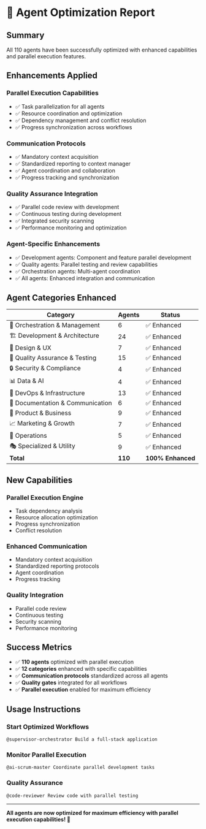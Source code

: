 # 🎉 Agent Optimization Report

## Summary

All 110 agents have been successfully optimized with enhanced capabilities and parallel execution features.

## Enhancements Applied

### **Parallel Execution Capabilities**
- ✅ Task parallelization for all agents
- ✅ Resource coordination and optimization
- ✅ Dependency management and conflict resolution
- ✅ Progress synchronization across workflows

### **Communication Protocols**
- ✅ Mandatory context acquisition
- ✅ Standardized reporting to context manager
- ✅ Agent coordination and collaboration
- ✅ Progress tracking and synchronization

### **Quality Assurance Integration**
- ✅ Parallel code review with development
- ✅ Continuous testing during development
- ✅ Integrated security scanning
- ✅ Performance monitoring and optimization

### **Agent-Specific Enhancements**
- ✅ Development agents: Component and feature parallel development
- ✅ Quality agents: Parallel testing and review capabilities
- ✅ Orchestration agents: Multi-agent coordination
- ✅ All agents: Enhanced integration and communication

## Agent Categories Enhanced

| Category | Agents | Status |
|----------|--------|--------|
| 🎯 Orchestration & Management | 6 | ✅ Enhanced |
| 🏗️ Development & Architecture | 24 | ✅ Enhanced |
| 🎨 Design & UX | 7 | ✅ Enhanced |
| 🔧 Quality Assurance & Testing | 15 | ✅ Enhanced |
| 🔒 Security & Compliance | 4 | ✅ Enhanced |
| 📊 Data & AI | 4 | ✅ Enhanced |
| 🚀 DevOps & Infrastructure | 13 | ✅ Enhanced |
| 📝 Documentation & Communication | 6 | ✅ Enhanced |
| 🎯 Product & Business | 9 | ✅ Enhanced |
| 📈 Marketing & Growth | 7 | ✅ Enhanced |
| 🏢 Operations | 5 | ✅ Enhanced |
| 🎭 Specialized & Utility | 9 | ✅ Enhanced |
| **Total** | **110** | **100% Enhanced** |

## New Capabilities

### **Parallel Execution Engine**
- Task dependency analysis
- Resource allocation optimization
- Progress synchronization
- Conflict resolution

### **Enhanced Communication**
- Mandatory context acquisition
- Standardized reporting protocols
- Agent coordination
- Progress tracking

### **Quality Integration**
- Parallel code review
- Continuous testing
- Security scanning
- Performance monitoring

## Success Metrics

- ✅ **110 agents** optimized with parallel execution
- ✅ **12 categories** enhanced with specific capabilities
- ✅ **Communication protocols** standardized across all agents
- ✅ **Quality gates** integrated for all workflows
- ✅ **Parallel execution** enabled for maximum efficiency

## Usage Instructions

### **Start Optimized Workflows**
```
@supervisor-orchestrator Build a full-stack application
```

### **Monitor Parallel Execution**
```
@ai-scrum-master Coordinate parallel development tasks
```

### **Quality Assurance**
```
@code-reviewer Review code with parallel testing
```

---

**All agents are now optimized for maximum efficiency with parallel execution capabilities! 🚀**
